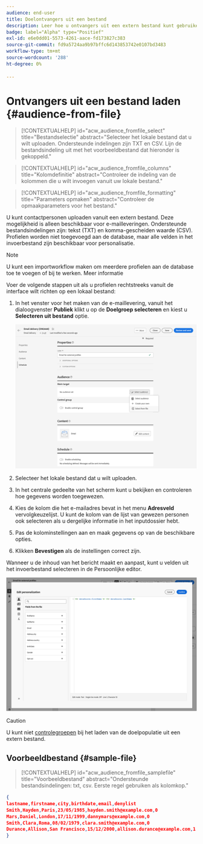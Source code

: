 ```yaml
---
audience: end-user
title: Doelontvangers uit een bestand
description: Leer hoe u ontvangers uit een extern bestand kunt gebruiken om uw e-mailpubliek te maken
badge: label="Alpha" type="Positief"
exl-id: e6e0dd01-5573-4261-aace-fd173827c383
source-git-commit: fd9a5724aa9b97bffc6d143853742e0107bd3483
workflow-type: tm+mt
source-wordcount: '288'
ht-degree: 0%

---
```


# Ontvangers uit een bestand laden {#audience-from-file}

>[!CONTEXTUALHELP]
>id="acw_audience_fromfile_select"
>title="Bestandselectie"
>abstract="Selecteer het lokale bestand dat u wilt uploaden. Ondersteunde indelingen zijn TXT en CSV. Lijn de bestandsindeling uit met het voorbeeldbestand dat hieronder is gekoppeld."

>[!CONTEXTUALHELP]
>id="acw_audience_fromfile_columns"
>title="Kolomdefinitie"
>abstract="Controleer de indeling van de kolommen die u wilt invoegen vanuit uw lokale bestand."

>[!CONTEXTUALHELP]
>id="acw_audience_fromfile_formatting"
>title="Parameters opmaken"
>abstract="Controleer de opmaakparameters voor het bestand."

U kunt contactpersonen uploaden vanuit een extern bestand. Deze mogelijkheid is alleen beschikbaar voor e-mailleveringen. Ondersteunde bestandsindelingen zijn: tekst (TXT) en komma-gescheiden waarde (CSV). Profielen worden niet toegevoegd aan de database, maar alle velden in het invoerbestand zijn beschikbaar voor personalisatie.

>[!NOTE]
>
>U kunt een importworkflow maken om meerdere profielen aan de database toe te voegen of bij te werken. Meer informatie


Voer de volgende stappen uit als u profielen rechtstreeks vanuit de interface wilt richten op een lokaal bestand:

1. In het venster voor het maken van de e-maillevering, vanuit het dialoogvenster **Publiek** klikt u op de **Doelgroep selecteren** en kiest u **Selecteren uit bestand** optie.

   ![](assets/select-from-file.png)

1. Selecteer het lokale bestand dat u wilt uploaden.
1. In het centrale gedeelte van het scherm kunt u bekijken en controleren hoe gegevens worden toegewezen.
1. Kies de kolom die het e-mailadres bevat in het menu **Adresveld** vervolgkeuzelijst. U kunt de kolom van de lijst van gewezen personen ook selecteren als u dergelijke informatie in het inputdossier hebt.
1. Pas de kolominstellingen aan en maak gegevens op van de beschikbare opties.
1. Klikken **Bevestigen** als de instellingen correct zijn.

Wanneer u de inhoud van het bericht maakt en aanpast, kunt u velden uit het invoerbestand selecteren in de Persoonlijke editor.

![](assets/select-external-perso.png)

>[!CAUTION]
>
>U kunt niet [controlegroepen](control-group.md) bij het laden van de doelpopulatie uit een extern bestand.

## Voorbeeldbestand {#sample-file}

>[!CONTEXTUALHELP]
>id="acw_audience_fromfile_samplefile"
>title="Voorbeeldbestand"
>abstract="Ondersteunde bestandsindelingen: txt, csv. Eerste regel gebruiken als kolomkop."


```json
{
lastname,firstname,city,birthdate,email,denylist
Smith,Hayden,Paris,23/05/1985,hayden.smith@example.com,0
Mars,Daniel,London,17/11/1999,dannymars@example.com,0
Smith,Clara,Roma,08/02/1979,clara.smith@example.com,0
Durance,Allison,San Francisco,15/12/2000,allison.durance@example.com,1
}
```
